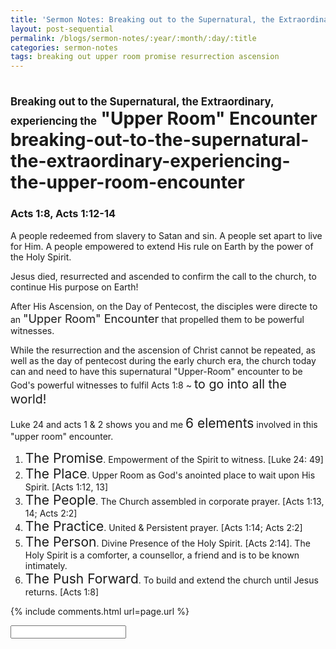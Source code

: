 ```yaml
---
title: 'Sermon Notes: Breaking out to the Supernatural, the Extraordinary, experiencing the "Upper Room" Encounter'
layout: post-sequential
permalink: /blogs/sermon-notes/:year/:month/:day/:title
categories: sermon-notes
tags: breaking out upper room promise resurrection ascension
---
```

# <span style="font-size:60%;">Breaking out to the Supernatural, the Extraordinary, experiencing the</span> "Upper Room" Encounter breaking-out-to-the-supernatural-the-extraordinary-experiencing-the-upper-room-encounter

### <span class="timestamp">Acts 1:8, Acts 1:12-14</span>

A people redeemed from slavery to Satan and sin. A people set apart to live for Him. A people empowered to extend His rule on Earth by the power of the Holy Spirit. 

Jesus died, resurrected and ascended to confirm the call to the church, to continue His purpose on Earth!

After His Ascension, on the Day of Pentecost, the disciples were directe to an <span style="font-size:130%;">"Upper Room" Encounter</span> that propelled them to be powerful witnesses.

While the resurrection and the ascension of Christ cannot be repeated, as well as the day of pentecost during the early church era, the church today can and need to have this supernatural "Upper-Room" encounter to be God's powerful witnesses to fulfil Acts 1:8 ~ <span style="font-size:140%;">to go into all the world!</span>

Luke 24 and acts 1 & 2 shows you and me <span style="font-size:150%;">6 elements</span> involved in this "upper room" encounter.

1. <span style="font-size:150%;">The Promise</span>. Empowerment of the Spirit to witness. [Luke 24: 49]
1. <span style="font-size:150%;">The Place</span>. Upper Room as God's anointed place to wait upon His Spirit. [Acts 1:12, 13]
1. <span style="font-size:150%;">The People</span>. The Church assembled in corporate prayer. [Acts 1:13, 14; Acts 2:2]
1. <span style="font-size:150%;">The Practice</span>. United & Persistent prayer. [Acts 1:14; Acts 2:2]
1. <span style="font-size:150%;">The Person</span>. Divine Presence of the Holy Spirit. [Acts 2:14]. The Holy Spirit is a comforter, a counsellor, a friend and is to be known intimately.
1. <span style="font-size:150%;">The Push Forward</span>. To build and extend the church until Jesus returns. [Acts 1:8]




<!--
<span class='disable-selection' ondblclick="this.innerHTML=''">&lt;<b>REDACTED</b>&gt;</span>
-->
{% include comments.html url=page.url %}

<input id="password-input" type="password" class="text-secret" onkeyup="unlock()" autocomplete="off">

<span class="disable-selection" id="truth" style="display:none;"><br><span style="font-size:120%;">Sunday</span><br> today i noticed how much i was happy stimming, and it carried on througout praise & worship, still doing a bit now, and i'm still joyful, to be in this presence of God. Towards the end of praise & worship, God spoke through Ps. Foo, that He will forgive and bring healing when I forgive. There was truly one person that I really hated: myself. I needed to forgive myself for my past self, my past self that bottled everything up, my past self that hated myself for being/not being what others thought of me. But God said He will bring healing. Thank You God, for truly giving me a sign, for reminding me that the best healing exists through You, and You alone.<br><br><span style="font-size:120%;">Cell Group</span><br> </span>
